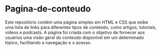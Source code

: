 # Pagina-de-conteudo
Este repositório contém uma página simples em HTML e CSS que exibe uma lista de links para diferentes tipos de conteúdo, como artigos, tutoriais, vídeos e podcasts. A página foi criada com o objetivo de fornecer aos usuários uma visão geral do conteúdo disponível em um determinado tópico, facilitando a navegação e o acesso.
